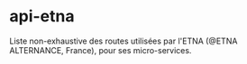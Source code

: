 # api-etna
Liste non-exhaustive des routes utilisées par l'ETNA (@ETNA ALTERNANCE, France), pour ses micro-services.
